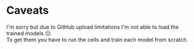 # Caveats

I'm sorry but due to GitHub upload limitations I'm not able to load the trained models 😔. \
To get them you have to run the cells and train each model from scratch.